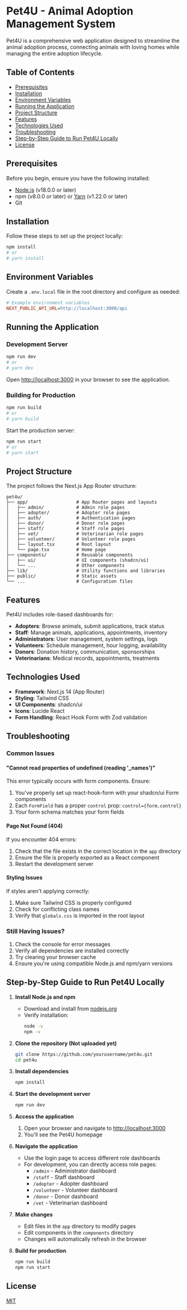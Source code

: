 # Pet4U - Animal Adoption Management System

Pet4U is a comprehensive web application designed to streamline the animal adoption process, connecting animals with loving homes while managing the entire adoption lifecycle.

## Table of Contents

- [Prerequisites](#prerequisites)
- [Installation](#installation)
- [Environment Variables](#environment-variables)
- [Running the Application](#running-the-application)
- [Project Structure](#project-structure)
- [Features](#features)
- [Technologies Used](#technologies-used)
- [Troubleshooting](#troubleshooting)
- [Step-by-Step Guide to Run Pet4U Locally](#step-by-step-guide-to-run-pet4u-locally)
- [License](#license)

## Prerequisites

Before you begin, ensure you have the following installed:

- [Node.js](https://nodejs.org/) (v18.0.0 or later)
- npm (v8.0.0 or later) or [Yarn](https://yarnpkg.com/) (v1.22.0 or later)
- Git

## Installation

Follow these steps to set up the project locally:

```bash
npm install
# or
# yarn install
```

## Environment Variables

Create a `.env.local` file in the root directory and configure as needed:

```ini
# Example environment variables
NEXT_PUBLIC_API_URL=http://localhost:3000/api
```

## Running the Application

### Development Server

```bash
npm run dev
# or
# yarn dev
```

Open [http://localhost:3000](http://localhost:3000) in your browser to see the application.

### Building for Production

```bash
npm run build
# or
# yarn build
``` 

Start the production server:

```bash
npm run start
# or
# yarn start
```

## Project Structure

The project follows the Next.js App Router structure:

```plaintext
pet4u/
├── app/                  # App Router pages and layouts
│   ├── admin/            # Admin role pages
│   ├── adopter/          # Adopter role pages
│   ├── auth/             # Authentication pages
│   ├── donor/            # Donor role pages
│   ├── staff/            # Staff role pages
│   ├── vet/              # Veterinarian role pages
│   ├── volunteer/        # Volunteer role pages
│   ├── layout.tsx        # Root layout
│   └── page.tsx          # Home page
├── components/           # Reusable components
│   ├── ui/               # UI components (shadcn/ui)
│   └── ...               # Other components
├── lib/                  # Utility functions and libraries
├── public/               # Static assets
└── ...                   # Configuration files
```

## Features

Pet4U includes role-based dashboards for:

- **Adopters**: Browse animals, submit applications, track status
- **Staff**: Manage animals, applications, appointments, inventory
- **Administrators**: User management, system settings, logs
- **Volunteers**: Schedule management, hour logging, availability
- **Donors**: Donation history, communication, sponsorships
- **Veterinarians**: Medical records, appointments, treatments

## Technologies Used

- **Framework**: Next.js 14 (App Router)
- **Styling**: Tailwind CSS
- **UI Components**: shadcn/ui
- **Icons**: Lucide React
- **Form Handling**: React Hook Form with Zod validation

## Troubleshooting

### Common Issues

#### "Cannot read properties of undefined (reading '_names')"

This error typically occurs with form components. Ensure:

1. You've properly set up react-hook-form with your shadcn/ui Form components
2. Each `FormField` has a proper `control` prop: `control={form.control}`
3. Your form schema matches your form fields

#### Page Not Found (404)

If you encounter 404 errors:

1. Check that the file exists in the correct location in the `app` directory
2. Ensure the file is properly exported as a React component
3. Restart the development server

#### Styling Issues

If styles aren't applying correctly:

1. Make sure Tailwind CSS is properly configured
2. Check for conflicting class names
3. Verify that `globals.css` is imported in the root layout

### Still Having Issues?

1. Check the console for error messages
2. Verify all dependencies are installed correctly
3. Try clearing your browser cache
4. Ensure you're using compatible Node.js and npm/yarn versions

## Step-by-Step Guide to Run Pet4U Locally

1. **Install Node.js and npm**
   - Download and install from [nodejs.org](https://nodejs.org/)
   - Verify installation:
     ```bash
     node -v
     npm -v
     ```

2. **Clone the repository (Not uploaded yet)**

   ```bash
   git clone https://github.com/yourusername/pet4u.git
   cd pet4u
   ```

3. **Install dependencies**

   ```bash
   npm install
   ```

4. **Start the development server**

   ```bash
   npm run dev
   ```

5. **Access the application**

   1. Open your browser and navigate to [http://localhost:3000](http://localhost:3000)
   2. You'll see the Pet4U homepage

6. **Navigate the application**

   - Use the login page to access different role dashboards
   - For development, you can directly access role pages:
     - `/admin` - Administrator dashboard
     - `/staff` - Staff dashboard
     - `/adopter` - Adopter dashboard
     - `/volunteer` - Volunteer dashboard
     - `/donor` - Donor dashboard
     - `/vet` - Veterinarian dashboard

7. **Make changes**

   - Edit files in the `app` directory to modify pages
   - Edit components in the `components` directory
   - Changes will automatically refresh in the browser

8. **Build for production**

   ```bash
   npm run build
   npm run start
   ```

## License

[MIT](LICENSE)
